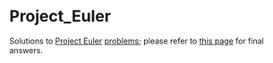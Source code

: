 # Project_Euler
Solutions to [Project Euler](https://en.wikipedia.org/wiki/Project_Euler) [problems](https://projecteuler.net/archives); please refer to [this page](https://github.com/luckytoilet/projecteuler-solutions/blob/master/Solutions.md) for final answers.

